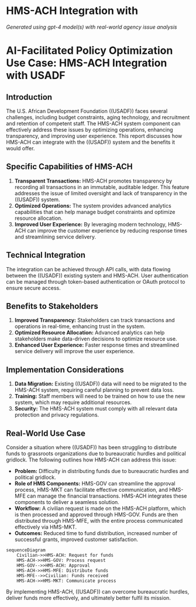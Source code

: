 # HMS-ACH Integration with 

*Generated using gpt-4 model(s) with real-world agency issue analysis*

# AI-Facilitated Policy Optimization Use Case: HMS-ACH Integration with USADF

## Introduction

The U.S. African Development Foundation ((USADF)) faces several challenges, including budget constraints, aging technology, and recruitment and retention of competent staff. The HMS-ACH system component can effectively address these issues by optimizing operations, enhancing transparency, and improving user experience. This report discusses how HMS-ACH can integrate with the ((USADF)) system and the benefits it would offer.

## Specific Capabilities of HMS-ACH

1. **Transparent Transactions:** HMS-ACH promotes transparency by recording all transactions in an immutable, auditable ledger. This feature addresses the issue of limited oversight and lack of transparency in the ((USADF)) system.
2. **Optimized Operations:** The system provides advanced analytics capabilities that can help manage budget constraints and optimize resource allocation.
3. **Improved User Experience:** By leveraging modern technology, HMS-ACH can improve the customer experience by reducing response times and streamlining service delivery.

## Technical Integration

The integration can be achieved through API calls, with data flowing between the ((USADF)) existing system and HMS-ACH. User authentication can be managed through token-based authentication or OAuth protocol to ensure secure access.

## Benefits to Stakeholders

1. **Improved Transparency:** Stakeholders can track transactions and operations in real-time, enhancing trust in the system.
2. **Optimized Resource Allocation:** Advanced analytics can help stakeholders make data-driven decisions to optimize resource use.
3. **Enhanced User Experience:** Faster response times and streamlined service delivery will improve the user experience.

## Implementation Considerations

1. **Data Migration:** Existing ((USADF)) data will need to be migrated to the HMS-ACH system, requiring careful planning to prevent data loss.
2. **Training:** Staff members will need to be trained on how to use the new system, which may require additional resources.
3. **Security:** The HMS-ACH system must comply with all relevant data protection and privacy regulations.

## Real-World Use Case

Consider a situation where ((USADF)) has been struggling to distribute funds to grassroots organizations due to bureaucratic hurdles and political gridlock. The following outlines how HMS-ACH can address this issue:

- **Problem:** Difficulty in distributing funds due to bureaucratic hurdles and political gridlock.
- **Role of HMS Components:** HMS-GOV can streamline the approval process, HMS-MKT can facilitate effective communication, and HMS-MFE can manage the financial transactions. HMS-ACH integrates these components to deliver a seamless solution.
- **Workflow:** A civilian request is made on the HMS-ACH platform, which is then processed and approved through HMS-GOV. Funds are then distributed through HMS-MFE, with the entire process communicated effectively via HMS-MKT.
- **Outcomes:** Reduced time to fund distribution, increased number of successful grants, improved customer satisfaction.

```mermaid
sequenceDiagram
    Civilian->>HMS-ACH: Request for funds
    HMS-ACH->>HMS-GOV: Process request
    HMS-GOV-->>HMS-ACH: Approval
    HMS-ACH->>HMS-MFE: Distribute funds
    HMS-MFE-->>Civilian: Funds received
    HMS-ACH->>HMS-MKT: Communicate process
```

By implementing HMS-ACH, ((USADF)) can overcome bureaucratic hurdles, deliver funds more effectively, and ultimately better fulfil its mission.